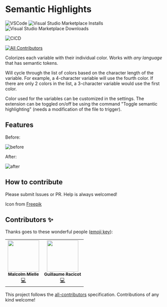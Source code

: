 # Semantic Highlights
![VSCode](https://img.shields.io/badge/Made%20for-VSCode-1f425f.svg) ![Visual Studio Marketplace Installs](https://img.shields.io/visual-studio-marketplace/i/malcolmmielle.semantic-highlighting) ![Visual Studio Marketplace Downloads](https://img.shields.io/visual-studio-marketplace/d/malcolmmielle.semantic-highlighting)

![CICD](https://github.com/MalcolmMielle/Semantic-Highlighting/actions/workflows/main.yml/badge.svg) 

<!-- ALL-CONTRIBUTORS-BADGE:START - Do not remove or modify this section -->
[![All Contributors](https://img.shields.io/badge/all_contributors-2-orange.svg?style=flat-square)](#contributors-)
<!-- ALL-CONTRIBUTORS-BADGE:END -->

Colorizes each variable with their individual color.
Works with *any language* that has semantic tokens.

Will cycle through the list of colors based on the character length of the variable. 
For example, a 4-character variable will use the fourth color. If there are only 2 colors in the list, a 3-character variable would use the first color.

Color used for the variables can be customized in the settings.
The extension can be toggled on/off be using the command "Toggle semantic highlighting" (needs a modification of the file to trigger).


## Features

Before:

![before](https://raw.githubusercontent.com/MalcolmMielle/Semantic-Highlighting/main/images/before.png)

After:

![after](https://raw.githubusercontent.com/MalcolmMielle/Semantic-Highlighting/main/images/after.png)


## How to contribute

Please submit Issues or PR.
Help is always welcomed!

<!-- ----------------------------------------------------------------------------------------------------------- -->
<!--
## Working with Markdown

**Note:** You can author your README using Visual Studio Code.  Here are some useful editor keyboard shortcuts:

* Split the editor (`Cmd+\` on macOS or `Ctrl+\` on Windows and Linux)
* Toggle preview (`Shift+CMD+V` on macOS or `Shift+Ctrl+V` on Windows and Linux)
* Press `Ctrl+Space` (Windows, Linux) or `Cmd+Space` (macOS) to see a list of Markdown snippets

### For more information

* [Visual Studio Code's Markdown Support](http://code.visualstudio.com/docs/languages/markdown)
* [Markdown Syntax Reference](https://help.github.com/articles/markdown-basics/)

**Enjoy!** -->

Icon from [Freepik](https://www.freepik.com/)

## Contributors ✨

Thanks goes to these wonderful people ([emoji key](https://allcontributors.org/docs/en/emoji-key)):

<!-- ALL-CONTRIBUTORS-LIST:START - Do not remove or modify this section -->
<!-- prettier-ignore-start -->
<!-- markdownlint-disable -->
<table>
  <tr>
    <td align="center"><a href="http://malcolmmielle.wordpress.com/"><img src="https://avatars.githubusercontent.com/u/4457840?v=4?s=100" width="100px;" alt=""/><br /><sub><b>Malcolm Mielle</b></sub></a><br /><a href="https://github.com/MalcolmMielle/Semantic-Highlighting/commits?author=MalcolmMielle" title="Code">💻</a></td>
    <td align="center"><a href="https://github.com/gracicot"><img src="https://avatars.githubusercontent.com/u/2906673?v=4?s=100" width="100px;" alt=""/><br /><sub><b>Guillaume Racicot</b></sub></a><br /><a href="https://github.com/MalcolmMielle/Semantic-Highlighting/commits?author=gracicot" title="Code">💻</a></td>
  </tr>
</table>

<!-- markdownlint-restore -->
<!-- prettier-ignore-end -->

<!-- ALL-CONTRIBUTORS-LIST:END -->

This project follows the [all-contributors](https://github.com/all-contributors/all-contributors) specification. Contributions of any kind welcome!
